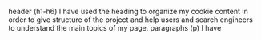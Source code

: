 header (h1-h6)
I have used the heading to organize my cookie content in order to give structure of the project and help users and search engineers to understand the main topics of my page.
paragraphs (p)
I have